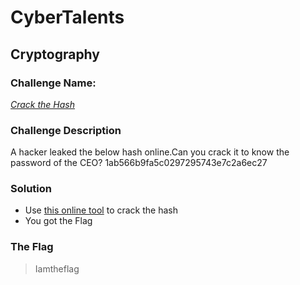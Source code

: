 # CyberTalents
## Cryptography

### Challenge Name:
 [*Crack the Hash*](https://cybertalents.com/challenges/cryptography/crack-the-hash)
 
### Challenge Description
A hacker leaked the below hash online.Can you crack it to know the password of the CEO? 1ab566b9fa5c0297295743e7c2a6ec27

### Solution
* Use [this online tool](https://hashes.com/ar/decrypt/hash) to crack the hash
* You got the Flag

### The Flag
 > Iamtheflag
